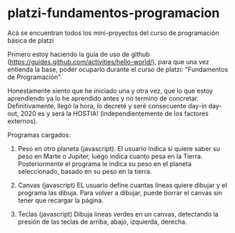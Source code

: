 # platzi-fundamentos-programacion
Acá se encuentran todos los mini-proyectos del curso de programación básica de platzi

Primero estoy haciendo la guía de uso de github (https://guides.github.com/activities/hello-world/), para que una vez entienda la base, poder ocuparlo durante el curso de platzi: "Fundamentos de Programación".

Honestamente siento que he iniciado una y otra vez, que lo que estoy aprendiendo ya lo he aprendido antes y no termino de concretar. Definitivamente, llegó la hora, lo decreté y seré consecuente day-in day-out, 2020 es y será la HOSTIA! (independientemente de los factores externos). 

Programas cargados:
1) Peso en otro planeta (javascript).
El usuario indica si quiere saber su peso en Marte o Jupiter, luego indica cuanto pesa en la Tierra. Posteriormente el programa le indica su peso en el planeta seleccionado, basado en su peso en la tierra.

2) Canvas (javascript)
EL usuario define cuantas líneas quiere dibujar y el programa las dibuja. Para volver a dibujar, puede borrar el canvas sin tener que recargar la página.

3) Teclas (javascript)
Dibuja lineas verdes en un canvas, detectando la presión de las teclas de arriba, abajo, izquierda, derecha.
